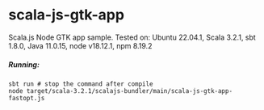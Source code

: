 # scala-js-gtk-app
Scala.js Node GTK app sample. Tested on: Ubuntu 22.04.1, Scala 3.2.1, sbt 1.8.0, Java 11.0.15, node v18.12.1, npm 8.19.2
##### Running:
```
sbt run # stop the command after compile
node target/scala-3.2.1/scalajs-bundler/main/scala-js-gtk-app-fastopt.js
```
